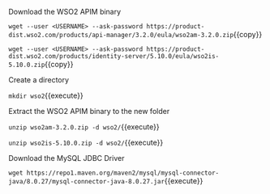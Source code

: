 Download the WSO2 APIM binary

`wget --user <USERNAME> --ask-password https://product-dist.wso2.com/products/api-manager/3.2.0/eula/wso2am-3.2.0.zip`{{copy}}

`wget --user <USERNAME> --ask-password https://product-dist.wso2.com/products/identity-server/5.10.0/eula/wso2is-5.10.0.zip`{{copy}}

Create a directory

`mkdir wso2`{{execute}}

Extract the WSO2 APIM binary to the new folder

`unzip wso2am-3.2.0.zip -d wso2/`{{execute}}

`unzip wso2is-5.10.0.zip -d wso2/`{{execute}}


Download the MySQL JDBC Driver

`wget https://repo1.maven.org/maven2/mysql/mysql-connector-java/8.0.27/mysql-connector-java-8.0.27.jar`{{execute}}


